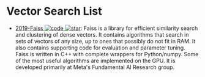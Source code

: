 # Vector Search List

- [2019-Faiss ![code](https://ng-tech.icu/assets/code.svg) ![star](https://img.shields.io/github/stars/facebookresearch/faiss)](https://github.com/facebookresearch/faiss): Faiss is a library for efficient similarity search and clustering of dense vectors. It contains algorithms that search in sets of vectors of any size, up to ones that possibly do not fit in RAM. It also contains supporting code for evaluation and parameter tuning. Faiss is written in C++ with complete wrappers for Python/numpy. Some of the most useful algorithms are implemented on the GPU. It is developed primarily at Meta's Fundamental AI Research group.

